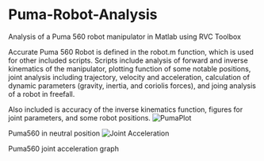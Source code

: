 # Puma-Robot-Analysis

Analysis of a Puma 560 robot manipulator in Matlab using RVC Toolbox

Accurate Puma 560 Robot is defined in the robot.m function, which is used for other included scripts.
Scripts include analysis of forward and inverse kinematics of the manipulator, plotting function of some notable positions, joint analysis including trajectory, velocity and acceleration, calculation of dynamic parameters (gravity, inertia, and coriolis forces), and joing analysis of a robot in freefall.

Also included is accuracy of the inverse kinematics function, figures for joint parameters, and some robot positions.
![PumaPlot](https://user-images.githubusercontent.com/107414426/203182835-ee5e212a-d29f-44e7-89c9-f56734d965cd.jpg)

Puma560 in neutral position
![Joint Acceleration](https://user-images.githubusercontent.com/107414426/203182870-c91d2ddd-46e7-4efc-bc8b-9148439773c4.jpg)

Puma560 joint acceleration graph
